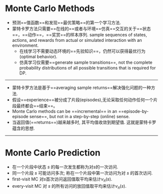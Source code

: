 <!-- $theme: gaia -->

# Monte Carlo Methods
<!-- *template: invert -->
- 预测==值函数==和发现==最优策略==的第一个学习方法.
- 蒙特卡罗方法只需要==在线的==或者与环境==仿真==交互的关于==状态==，==动作==，==奖赏==的样本序列.
  sample sequences of states, actions, and rewards from actual or simulated interaction with an environment.
  - 在线学习不需要动态环境的==先验知识==，仍然可以获得最优行为(optimal behavior). 
  - 仿真学习仅需要==generate sample transitions==, not the complete probability distributions of all possible transitions that is required for DP. 
---
<!-- page_number: true -->
<!-- $theme:gaia -->
<!-- *template: invert -->
- 蒙特卡罗方法是基于==averaging sample returns==解决强化问题的一种方法.
- 假设==experience==被分成了片段(episodes),无论采取任何动作任何一个片段最终都会==结束==。
- Monte Carlo methods can be ==incremental== in an ==episode-by-episode sense==, but not in a step-by-step (online) sense.
- 当返回值(==returns==)越来越多时, 其平均值收敛到期望值. 这就是蒙特卡罗蕴含的思想.
---
<!-- $theme:gaia -->
<!-- *template: invert -->
# Monte Carlo Prediction
- 在一个片段中状态 $s$ 的每一次发生都称为对$s$的一次访问.
- 同一个片段 $s$ 可能访问多次; 称在一个片段中第一次访问为对 $s$ 的首次访问.
- first-visit MC 对$s$首次访问返回值取平均来估计$v_\pi(s)$.
- every-visit MC 对 $s$ 的所有访问的放回值取平均来估计$v_\pi(s)$.